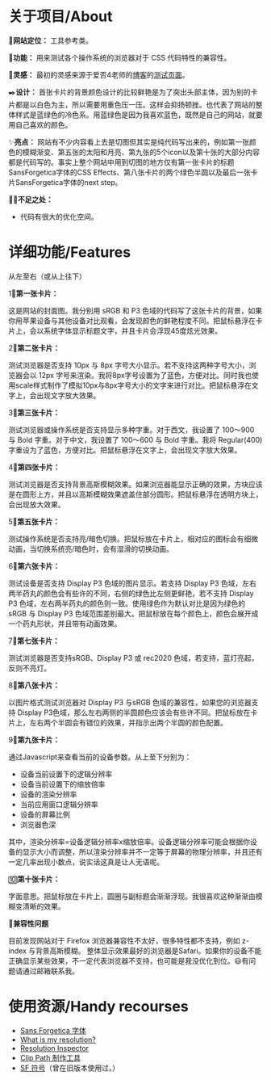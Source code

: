 # 关于项目/About
🔧**网站定位：** 工具参考类。

🧪**功能：** 用来测试各个操作系统的浏览器对于 CSS 代码特性的兼容性。

🔮**灵感：** 最初的灵感来源于爱否4老师的[博客](https://frankseptillion.com)的[测试页面](https://frankseptillion.com/test/)。

✒️**设计：** 首张卡片的背景颜色设计的比较鲜艳是为了突出头部主体，因为别的卡片都是以白色为主，所以需要用重色压一压。这样会抑扬顿挫。也代表了网站的整体样式是蓝绿色的冷色系。用蓝绿色是因为我喜欢蓝色，既然是自己的网站，就要用自己喜欢的颜色。

✨**亮点：** 网站有不少内容看上去是切图但其实是纯代码写出来的，例如第一张颜色的模糊渐变、第五张的太阳和月亮、第九张的5个icon以及第十张的大部分内容都是代码写的。事实上整个网站中用到切图的地方仅有第一张卡片的标题SansForgetica字体的CSS Effects、第八张卡片的两个绿色半圆以及最后一张卡片SansForgetica字体的next step。

🙇🏻**不足之处：** 

- 代码有很大的优化空间。

# 详细功能/Features

从左至右（或从上往下）

1⃣️**第一张卡片：**

这是网站的封面图。我分别用 sRGB 和 P3 色域的代码写了这张卡片的背景，如果你用苹果设备与其他设备对比观看，会发现颜色的鲜艳程度不同。把鼠标悬浮在卡片上，会以系统字体显示标题文字，并且卡片会浮现45度炫光效果。

2⃣️**第二张卡片：**

测试浏览器是否支持 10px 与 8px 字号大小显示。若不支持这两种字号大小，浏览器会以 12px 字号来渲染。我将8px字号设置为了蓝色，方便对比。同时我也使用scale样式制作了模拟10px与8px字号大小的文字来进行对比。把鼠标悬浮在文字上，会出现文字放大效果。

3⃣️**第三张卡片：**

测试浏览器或操作系统是否支持显示多种字重。对于西文，我设置了 100～900 与 Bold 字重。对于中文，我设置了 100～600 与 Bold 字重。我将 Regular(400) 字重设为了蓝色，方便对比。把鼠标悬浮在文字上，会出现文字放大效果。

4⃣️**第四张卡片：**

测试浏览器是否支持背景高斯模糊效果。如果浏览器能显示正确的效果，方块应该是在圆形上方，并且以高斯模糊效果遮盖住部分圆形。把鼠标悬浮在透明方块上，会出现放大效果。

5⃣️**第五张卡片：**

测试操作系统是否支持亮/暗色切换。把鼠标放在卡片上，相对应的图标会有细微动画，当切换系统亮/暗色时，会有湿滑的切换动画。

6⃣️**第六张卡片：**

测试设备是否支持 Display P3 色域的图片显示。若支持 Display P3 色域，左右两半药丸的颜色会有些许的不同，右侧的绿色比左侧更鲜艳，若不支持 Display P3 色域，左右两半药丸的颜色则一致。使用绿色作为默认对比是因为绿色的 sRGB 与 Display P3 色域范围差别最大。把鼠标放在每个颜色上，颜色会展开成一个药丸形状，并且带有动画效果。

7⃣️**第七张卡片：**

测试浏览器是否支持sRGB、Display P3 或 rec2020 色域，若支持，蓝灯亮起，反则不亮灯。

8⃣️**第八张卡片：**

以图片格式测试浏览器对 Display P3 与sRGB 色域的兼容性，如果您的浏览器支持 Display P3色域，那么左右两侧的半圆颜色应该会有些许不同。把鼠标放在卡片上，左右两个半圆会有错位的效果，并指示出两个半圆的颜色配置。

9⃣️**第九张卡片：**

通过Javascript来查看当前的设备参数。从上至下分别为：
- 设备当前设置下的逻辑分辨率
- 设备当前设置下的缩放倍率
- 设备的渲染分辨率
- 当前应用窗口逻辑分辨率
- 设备的屏幕比例
- 浏览器色深

其中，渲染分辨率=设备逻辑分辨率x缩放倍率。设备逻辑分辨率可能会根据你设备的显示大小而调整，所以渲染分辨率并不一定等于屏幕的物理分辨率，并且还有一定几率出现小数点，说实话这真是让人无语呢。

🔟**第十张卡片：**

字面意思。把鼠标放在卡片上，圆圈与副标题会渐渐浮现。我很喜欢这种渐渐由模糊变清晰的效果。

🧩**兼容性问题**

目前发现网站对于 Firefox 浏览器兼容性不太好，很多特性都不支持，例如 z-index 与背景高斯模糊。
整体显示效果最好的浏览器是Safari。如果你的设备不能正确显示某些效果，不一定代表浏览器不支持，也可能是我没优化到位。😃有问题请通过邮箱联系我。

# 使用资源/Handy recourses
- [Sans Forgetica 字体](https://sansforgetica.rmit.edu.au/)
- [What is my resolution?](https://whatismyresolution.com/)
- [Resolution Inspector](http://dev.jeffersonscher.com/resolution.html)
- [Clip Path 制作工具](https://bennettfeely.com/clippy/)
- [SF 符号](https://developer.apple.com/sf-symbols/)（曾在旧版本使用过。）
